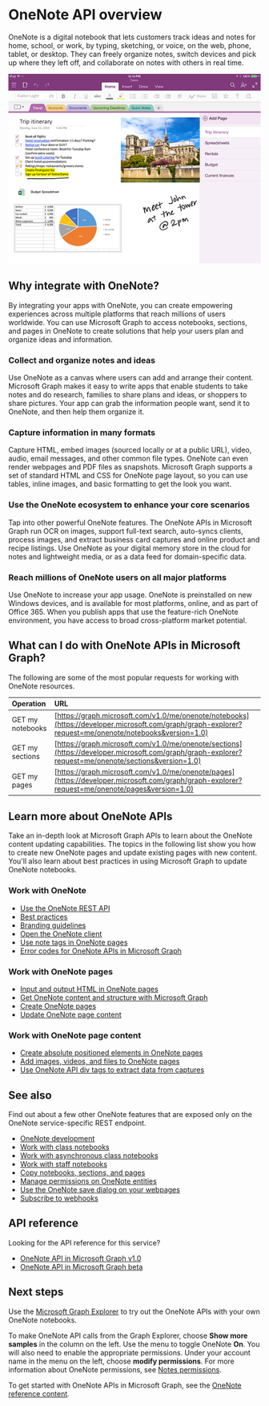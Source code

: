 # OneNote API overview

OneNote is a digital notebook that lets customers track ideas and notes for home, school, or work, by typing, sketching, or voice, on the web, phone, tablet, or desktop. They can freely organize notes, switch devices and pick up where they left off, and collaborate on notes with others in real time.

![A OneNote notebook with its sections and pages](images/onenote-page.png)

## Why integrate with OneNote?

By integrating your apps with OneNote, you can create empowering experiences across multiple platforms that reach millions of users worldwide. You can use Microsoft Graph to access notebooks, sections, and pages in OneNote to create solutions that help your users plan and organize ideas and information.

### Collect and organize notes and ideas  

Use OneNote as a canvas where users can add and arrange their content. Microsoft Graph makes it easy to write apps that enable students to take notes and do research, families to share plans and ideas, or shoppers to share pictures. Your app can grab the information people want, send it to OneNote, and then help them organize it.

### Capture information in many formats

Capture HTML, embed images (sourced locally or at a public URL), video, audio, email messages, and other common file types. OneNote can even render webpages and PDF files as snapshots. Microsoft Graph supports a set of standard HTML and CSS for OneNote page layout, so you can use tables, inline images, and basic formatting to get the look you want. 

### Use the OneNote ecosystem to enhance your core scenarios

Tap into other powerful OneNote features. The OneNote APIs in Microsoft Graph run OCR on images, support full-text search, auto-syncs clients, process images, and extract business card captures and online product and recipe listings. Use OneNote as your digital memory store in the cloud for notes and lightweight media, or as a data feed for domain-specific data. 

### Reach millions of OneNote users on all major platforms

Use OneNote to increase your app usage. OneNote is preinstalled on new Windows devices, and is available for most platforms, online, and as part of Office 365. When you publish apps that use the feature-rich OneNote environment, you have access to broad cross-platform market potential.

<!-- Might be good to show a few examples of Microsoft Graph API calls here, similar to what we have in the featured scenarios topic: featured_scenarios..md You could have an H2 section called "What can I do with OneNote APIs in Microsoft Graph?"-->

## What can I do with OneNote APIs in Microsoft Graph?

The following are some of the most popular requests for working with OneNote resources.

|Operation|URL|
|:--------|:--|
|GET my notebooks|[https://graph.microsoft.com/v1.0/me/onenote/notebooks](https://developer.microsoft.com/graph/graph-explorer?request=me/onenote/notebooks&version=1.0)|
|GET my sections|[https://graph.microsoft.com/v1.0/me/onenote/sections](https://developer.microsoft.com/graph/graph-explorer?request=me/onenote/sections&version=1.0)|
|GET my pages|[https://graph.microsoft.com/v1.0/me/onenote/pages](https://developer.microsoft.com/graph/graph-explorer?request=me/onenote/pages&version=1.0)|

## Learn more about OneNote APIs

Take an in-depth look at Microsoft Graph APIs to learn about the OneNote content updating capabilities. The topics in the following list show you how to create new OneNote pages and update existing pages with new content. You'll also learn about best practices in using Microsoft Graph to update OneNote notebooks. 


### Work with OneNote

* [Use the OneNote REST API](/graph/api/resources/onenote-api-overview?view=graph-rest-1.0)
* [Best practices](onenote-best-practices.md)
* [Branding guidelines](onenote-branding.md)
* [Open the OneNote client](open-onenote-client.md)
* [Use note tags in OneNote pages](onenote-note-tags.md)
* [Error codes for OneNote APIs in Microsoft Graph](onenote-error-codes.md)

### Work with OneNote pages

* [Input and output HTML in OneNote pages](onenote-input-output-html.md)
* [Get OneNote content and structure with Microsoft Graph](onenote-get-content.md)
* [Create OneNote pages](onenote-create-page.md)
* [Update OneNote page content](onenote-update-page.md)

### Work with OneNote page content

* [Create absolute positioned elements in OneNote pages](onenote-abs-pos.md)
* [Add images, videos, and files to OneNote pages](onenote_images_files.md)
* [Use OneNote API div tags to extract data from captures](onenote-extract-data.md)

## See also
Find out about a few other OneNote features that are exposed only on the OneNote service-specific REST endpoint.

- [OneNote development](https://docs.microsoft.com/en-us/previous-versions/office/office-365-api/how-to/onenote-landing)
- [Work with class notebooks](https://docs.microsoft.com/en-us/previous-versions/office/office-365-api/how-to/onenote-classnotebook)
- [Work with asynchronous class notebooks](https://docs.microsoft.com/en-us/previous-versions/office/office-365-api/how-to/onenote-classnotebook-asynchronous)
- [Work with staff notebooks](https://docs.microsoft.com/en-us/previous-versions/office/office-365-api/how-to/onenote-staffnotebook)
- [Copy notebooks, sections, and pages](https://docs.microsoft.com/en-us/previous-versions/office/office-365-api/how-to/onenote-copy)
- [Manage permissions on OneNote entities](https://docs.microsoft.com/en-us/previous-versions/office/office-365-api/how-to/onenote-manage-perms)
- [Use the OneNote save dialog on your webpages](https://docs.microsoft.com/en-us/previous-versions/office/office-365-api/how-to/onenote-save-dialog)
- [Subscribe to webhooks](https://docs.microsoft.com/en-us/previous-versions/office/office-365-api/how-to/onenote-sync)

## API reference
Looking for the API reference for this service?

- [OneNote API in Microsoft Graph v1.0](/graph/api/resources/onenote-api-overview?view=graph-rest-1.0)
- [OneNote API in Microsoft Graph beta](/graph/api/resources/onenote-api-overview?view=graph-rest-beta)

## Next steps

Use the [Microsoft Graph Explorer](https://developer.microsoft.com/graph/graph-explorer) to try out the OneNote APIs with your own OneNote notebooks.

To make OneNote API calls from the Graph Explorer, choose **Show more samples** in the column on the left. Use the menu to toggle OneNote **On**. You will also need to enable the appropriate permissions. Under your account name in the menu on the left, choose **modify permissions**. For more information about OneNote permissions, see [Notes permissions](permissions-reference.md#notes-permissions).

To get started with OneNote APIs in Microsoft Graph, see the [OneNote reference content](/graph/api/resources/onenote-api-overview?view=graph-rest-1.0).


